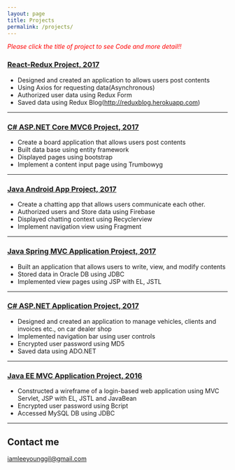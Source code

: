 ```yaml
---
layout: page
title: Projects
permalink: /projects/
---
```

<span style="color:red">*Please click the title of project to see Code and more detail!!*</span>

### [React-Redux Project, 2017 ](https://github.com/YounggilLee/Redux-Blog) 
* Designed and created an application to allows users post contents 
* Using Axios for requesting data(Asynchronous)
* Authorized user data using Redux Form
* Saved data using Redux Blog(http://reduxblog.herokuapp.com)

***

### [C# ASP.NET Core MVC6 Project, 2017](https://github.com/YounggilLee/AspNetBoard/wiki) 
* Create a board application that allows users post contents
* Built data base using entity framework
* Displayed pages using bootstrap
* Implement a content input page using Trumbowyg

***

### [Java Android App Project, 2017](https://github.com/YounggilLee/OmegaA/wiki) 
* Create a chatting app that allows users communicate each other.
* Authorized users and Store data using Firebase
* Displayed chatting context using Recyclerview
* Implement navigation view using Fragment

***

### [Java Spring MVC Application Project, 2017](https://github.com/YounggilLee/OmegaS/wiki)
* Built an application that allows users to write, view, and modify contents
* Stored data in Oracle DB using JDBC
* Implemented view pages using JSP with EL, JSTL

***

### [C# ASP.NET Application Project, 2017](https://github.com/YounggilLee/OmegaC/wiki)
* Designed and created an application to manage vehicles, clients and invoices etc., on car dealer shop
* Implemented navigation bar using user controls
* Encrypted user password using MD5
* Saved data using ADO.NET

***

### [Java EE MVC Application Project, 2016](https://github.com/YounggilLee/Signup_Application/wiki)
* Constructed a wireframe of a login-based web application using MVC Servlet, JSP with EL, JSTL and JavaBean
* Encrypted user password using Bcript
* Accessed MySQL DB using JDBC

***


## Contact me

[iamleeyounggil@gmail.com](mailto:iamleeyounggil@gmail.com)
